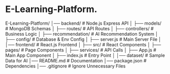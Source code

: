 # E-Learning-Platform.
E-Learning-Platform/
│── backend/                # Node.js Express API
│   ├── models/             # MongoDB Schemas
│   ├── routes/             # API Routes
│   ├── controllers/        # Business Logic
│   ├── recommendation/     # AI Recommendation System
│   ├── config/             # Database & Env Config
│   ├── server.js           # Main Server File
│
│── frontend/               # React.js Frontend
│   ├── src/                # React Components
│   ├── pages/              # Page Components
│   ├── services/           # API Calls
│   ├── App.js              # Main App Component
│   ├── index.js            # Entry Point
│
│── dataset/                # Sample Data for AI
│── README.md               # Documentation
│── package.json            # Dependencies
│── .gitignore              # Ignore Unnecessary Files
